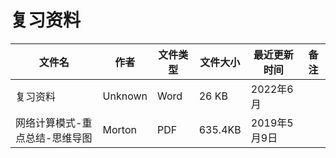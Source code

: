 # 复习资料

文件名|作者|文件类型|文件大小|最近更新时间|备注
---|---|---|---|---|---
复习资料|Unknown|Word|26 KB|2022年6月
网络计算模式-重点总结-思维导图|Morton|PDF|635.4KB|2019年5月9日